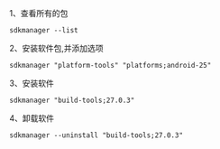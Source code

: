 1、查看所有的包
```
sdkmanager --list
```

2、安装软件包,并添加选项
```
sdkmanager "platform-tools" "platforms;android-25"
```

3、安装软件
```
sdkmanager "build-tools;27.0.3"
```

4、卸载软件
```
sdkmanager --uninstall "build-tools;27.0.3"
```